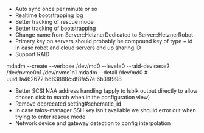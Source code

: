 - Auto sync once per minute or so
- Realtime bootstrapping log
- Better tracking of rescue mode
- Better tracking of bootstrapping
- Change name from Server::HetznerDedicated to Server::HetznerRobot
- Primary key on servers should probably be compound key of type + id in case robot and cloud servers end up sharing ID
- Support RAID

mdadm --create --verbose /dev/md0 --level=0 --raid-devices=2 /dev/nvme0n1 /dev/nvme1n1
mdadm --detail /dev/md0 # uuid:1a462672:bd83888c:df8fa57e:6b38f998

- Better SCSI NAA address handling (apply to lsblk output directly to allow chosen disk to match when in the configuration view)
- Remove deprecated setting#schematic_id
- In case talos-manager SSH key isn't available we should error out when trying to enter rescue mode
- Network device and gateway detection to config interpolation
